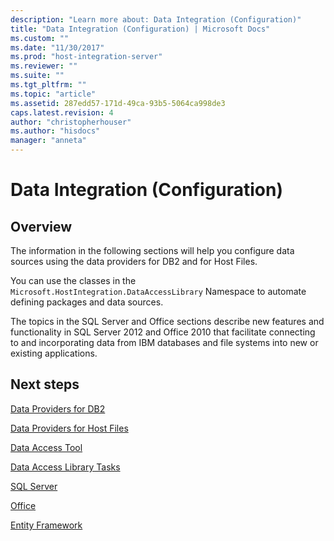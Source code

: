 ```yaml
---
description: "Learn more about: Data Integration (Configuration)"
title: "Data Integration (Configuration) | Microsoft Docs"
ms.custom: ""
ms.date: "11/30/2017"
ms.prod: "host-integration-server"
ms.reviewer: ""
ms.suite: ""
ms.tgt_pltfrm: ""
ms.topic: "article"
ms.assetid: 287edd57-171d-49ca-93b5-5064ca998de3
caps.latest.revision: 4
author: "christopherhouser"
ms.author: "hisdocs"
manager: "anneta"
---
```

# Data Integration (Configuration)

## Overview
The information in the following sections will help you configure data sources using the data providers for DB2 and for Host Files.  
  
 You can use the classes in the `Microsoft.HostIntegration.DataAccessLibrary` Namespace to automate defining packages and data sources. 
  
 The topics  in the SQL Server and Office sections describe new features and functionality in SQL Server 2012 and Office 2010 that facilitate connecting to and incorporating data from IBM databases and file systems into new or existing applications.  
  
## Next steps
 [Data Providers for DB2](../core/data-providers-for-db23.md)  
  
 [Data Providers for Host Files](../core/data-providers-for-host-files1.md)  
  
 [Data Access Tool](../core/data-access-tool2.md)  
  
 [Data Access Library Tasks](../core/data-access-library-tasks1.md)  
  
 [SQL Server](../core/sql-server2.md)  
  
 [Office](../core/office2.md)  
  
 [Entity Framework](../core/entity-framework2.md)  
  
